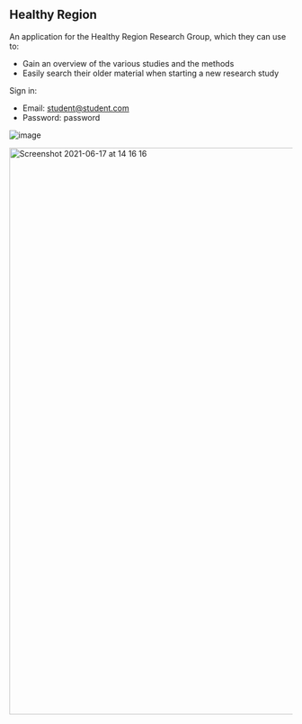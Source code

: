 ## Healthy Region

An application for the Healthy Region Research Group, which they can use to: 
- Gain an overview of the various studies and the methods
- Easily search their older material when starting a new research study

Sign in: 
- Email: student@student.com
- Password: password

![image](https://user-images.githubusercontent.com/70722512/122425283-aa567d80-cf8f-11eb-9693-2a6beed1d8e8.png)

<img width="1007" alt="Screenshot 2021-06-17 at 14 16 16" src="https://user-images.githubusercontent.com/70722512/122426017-34064b00-cf90-11eb-865c-453fb56b1f97.png">
